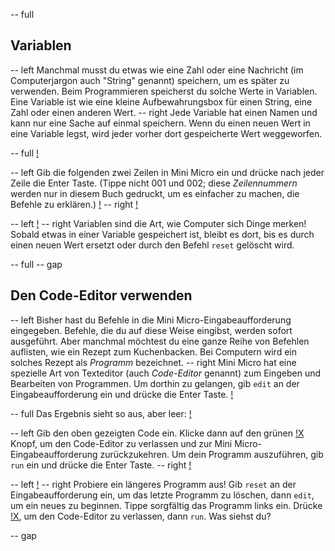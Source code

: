 -- full
## Variablen
-- left
Manchmal musst du etwas wie eine Zahl oder eine Nachricht (im Computerjargon auch "String" genannt) speichern, um es später zu verwenden. Beim Programmieren speicherst du solche Werte in Variablen. Eine Variable ist wie eine kleine Aufbewahrungsbox für einen String, eine Zahl oder einen anderen Wert.
-- right
Jede Variable hat einen Namen und kann nur eine Sache auf einmal speichern. Wenn du einen neuen Wert in eine Variable legst, wird jeder vorher dort gespeicherte Wert weggeworfen.

-- full
[!](p10-robotsFiling.png)

-- left
Gib die folgenden zwei Zeilen in Mini Micro ein und drücke nach jeder Zeile die Enter Taste. (Tippe nicht 001 und 002; diese _Zeilennummern_ werden nur in diesem Buch gedruckt, um es einfacher zu machen, die Befehle zu erklären.)
[!](p10-greetingCode.png)
-- right
[!](p10-greetingScreen.png)

-- left
[!](p10-greetingBot.png)
-- right
Variablen sind die Art, wie Computer sich Dinge merken! Sobald etwas in einer Variable gespeichert ist, bleibt es dort, bis es durch einen neuen Wert ersetzt oder durch den Befehl `reset` gelöscht wird.

-- full
-- gap
## Den Code-Editor verwenden
-- left
Bisher hast du Befehle in die Mini Micro-Eingabeaufforderung eingegeben. Befehle, die du auf diese Weise eingibst, werden sofort ausgeführt. Aber manchmal möchtest du eine ganze Reihe von Befehlen auflisten, wie ein Rezept zum Kuchenbacken. Bei Computern wird ein solches Rezept als *Programm* bezeichnet.
-- right
Mini Micro hat eine spezielle Art von Texteditor (auch *Code-Editor* genannt) zum Eingeben und Bearbeiten von Programmen. Um dorthin zu gelangen, gib `edit` an der Eingabeaufforderung ein und drücke die Enter Taste.
[!](p10-edit.png)

-- full
Das Ergebnis sieht so aus, aber leer:
[!](p10-codeEditor.png)

-- left
Gib den oben gezeigten Code ein. Klicke dann auf den grünen [!X](p10-closeButton.png) Knopf, um den Code-Editor zu verlassen und zur Mini Micro-Eingabeaufforderung zurückzukehren. Um dein Programm auszuführen, gib `run` ein und drücke die Enter Taste.
-- right
[!](p10-chipsScreen.png)

-- left
[!](p10-listing1.png)
-- right
Probiere ein längeres Programm aus! Gib `reset` an der Eingabeaufforderung ein, um das letzte Programm zu löschen, dann `edit`, um ein neues zu beginnen. Tippe sorgfältig das Programm links ein. Drücke [!X](p10-closeButton.png), um den Code-Editor zu verlassen, dann `run`. Was siehst du?

-- gap
